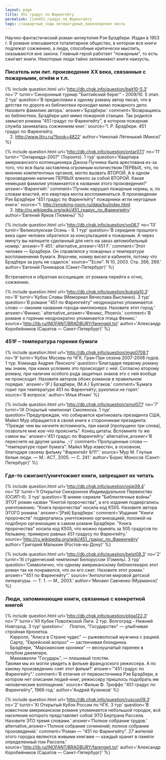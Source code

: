 ```yaml
---
layout: page
title: 451 градус по Фаренгейту
permalink: link451_градус_по_Фаренгейту
tags: стандартные_ходы литературные_произведения числа
---
```

Научно-фантастический роман-антиутопия Рэя Брэдбери. Издан в 1953 г. В романе описывается тоталитарное общество, в котором все книги подлежат сожжению, а люди, способные критически мыслить, оказываются вне закона. Главный герой работает "пожарным", то есть сжигает книги. Некоторые люди тайно запоминают книги наизусть.

### Писатель или лит. произведение XX века, связанные с пожарными, огнём и т.п. 

{% include question.html
url='http://db.chgk.info/question/balt10-5.3'
no='7'
turnir='Синхронный турнир "Балтийский берег" - 2009/10. 5 этап.  2 тур'
question='В предисловии к одному роману автор писал, что в детстве по дороге из библиотеки проходил мимо пожарного депо. Назовите фамилию автора.'
answer='Брэдбери.'
comment='Возвращаясь из библиотеки, Брэдбери шел мимо пожарной станции. Так родился замысел романа "451 градус по Фаренгейту", в котором пожарная служба занималась сожжением книг.'
source='1. Р. Брэдбери. 451 градус по Фаренгейту.<br>    2. http://www.litru.ru/?book=4822'
author='Николай Лёгенький (Минск)'
 %}

{% include question.html
url='http://db.chgk.info/question/ontar07.1'
no='11'
turnir='"Онтариада-2007" (Торонто).  1 тур'
question='Квартира американского коллекционера Джона Пучняка была арестована из-за того, что вся была заставлена огромным количеством ПЕРВЫХ, что, по мнению компетентных органов, могло вызвать ВТОРОЙ. А в одном произведении наличие ПЕРВЫХ влекло за собой ВТОРОЙ. Какая немецкая фамилия упоминается в названии этого произведения?'
answer='Фаренгейт.'
comment='Пучняк нарушил пожарные нормы, и, по словам властей, его квартира могла воспламениться. В произведении Рэя Брэдбери "451 градус по Фаренгейту" пожарники жгли неугодные книги.'
source='1. http://smoking-room.ru/data/ku/index.html<br>    2. http://ru.wikipedia.org/wiki/451_градус_по_Фаренгейту'
author='Евгений Ярков (Тюмень)'
 %}

{% include question.html
url='http://db.chgk.info/question/vo06.1'
no='13'
turnir='Великолукская Осень - 9.  1 тур'
question='В середине прошлого века один человек обратился за консультацией к пожарным. А через минуту вы напишете сделанный для него на заказ автомобильный номер.'
answer='F 451.'
alternative_answer='451 F.'
comment='Этот человек — Брэдбери. Он справлялся у пожарных о температуре воспламенения бумаги. Впрочем, номер висел в кабинете, потому что Брэдбери за руль не садился.'
source='"Если". N 10, 2003. Стр. 266, 269.'
author='Евгений Поникаров (Санкт-Петербург)'
 %}

Встречается и обратная ассоциация: от романа перейти к огню, сожжению.

{% include question.html
url='http://db.chgk.info/question/kubsla10.3'
no='8'
turnir='Кубок Славы (Мемориал Вячеслава Высланко).  3 тур'
question='В романе "451 по Фаренгейту" неоднократно упоминается слово — омоним названия города-миллионера. Назовите этот город.'
answer='Финикс.'
alternative_answer='Феникс, Phoenix.'
comment='В романе о горении неоднократно упоминается птица Феникс.'
source='http://lib.ru/INOFANT/BRADBURY/farengejt.txt'
author='Александр Коробейников (Саратов — Санкт-Петербург)'
 %}

### 451F &ndash; температура горения бумаги 

{% include question.html
url='http://db.chgk.info/question/mgp0708.1'
no='9'
turnir='Кубок Москвы по ЧГК. Гран-При сезона 2007-2008 годов.  1 тур. Команда Андрея Ленского'
question='Благодаря первому роману мы знаем, при каких условиях это происходит с ней. Согласно второму роману, при наличии особого рода защитных знаков это с ней вообще не происходит. Назовите авторов обоих романов в правильном порядке.'
answer='(Р.) Брэдбери, (М.А.) Булгаков.'
comment='Бумага горит при температуре 451 по Фаренгейту; рукописи не горят.'
source='В вопросе.'
author='Илья Иткин'
 %}

{% include question.html
url='http://db.chgk.info/question/smol07.1'
no='7'
turnir='IX Открытый чемпионат Смоленска.  1 тур'
question='Предупреждая, что собирается критиковать президента США, Майкл Мур обращается в своей книге к сторонникам президента: "Прежде чем вы начнете вспоминать, при какой [пропущено три слова], позвольте мне кое-что прояснить". Конец цитаты. Вспомните то же самое вы.'
answer='451 градус по Фаренгейту.'
alternative_answer='В пересчете на другие шкалы. ;-)'
comment='Пропущенные слова — "температуре горит бумага". Майкл Мур известен, в основном, благодаря своему фильму "Фаренгейт 9/11".'
source='Мур М. Глупые белые люди. — М.: АСТ, 2005. — С. 241.'
author='Борис Моносов (Санкт-Петербург)'
 %}

### Где-то сжигают/уничтожают книги, запрещают их читать 

{% include question.html
url='http://db.chgk.info/question/osip09.4'
no='13'
turnir='II Открытое Синхронное Индивидуальное Первенство (ОСИП-II).  3 тур'
question='В аниме-сериале "Библиотечные войны" ЭТОТ роман назван "Книгой пророчества", а его издания подвергались уничтожению. "Книга пророчества" носила код K505. Назовите автора ЭТОГО романа.'
answer='[Рэй] Брэдбери.'
comment='Издания "Книги пророчеств" подвергались уничтожению организацией, похожей на подобную организацию в самом романе Брэдбери. "Книга пророчества" носила код K505, что можно принять за 505 градусов по Кельвину, примерно равных 451 градусу по Фаренгейту.'
source='http://ru.wikipedia.org/wiki/451_градус_по_Фаренгейту'
author='Григорий Малыхин (Ростов-на-Дону)'
 %}

{% include question.html
url='http://db.chgk.info/question/belst08.3'
no='2'
turnir='III студенческий чемпионат Белоруссии (Гомель).  3 тур'
question='Символично, что одному американскому библиотекарю этот роман так не понравился, что он его сжег. Назовите этот роман.'
answer='"451 по Фаренгейту".'
source='Антология мировой детской литературы. — Т. 1. — М., 2003.'
author='Михаил Савченко (Мурманск)'
 %}

### Люди, запоминающие книги, связанные с конкретной книгой 

{% include question.html
url='http://db.chgk.info/question/pliga122.3'
no='7'
turnir='XII Кубок Поволжской Лиги. 2 тур. Волгоград - Нижний Новгород.  3 тур'
question='     Платон, "Государство" — улыбчивая стройная брюнетка.<br>     Кэрролл, "Алиса в Стране чудес" — рыжеволосый мужчина с рацией.<br>     Сартр, "Еврейский вопрос" — застенчивая блондинка.<br>     Брэдбери, "Марсианские хроники" — веснушчатый паренек в голубом джемпере.<br>     Макиавелли "Государь", — плешивый толстяк.<br>Такими мы их могли увидеть в фильме французского режиссера. А по какому произведению снят этот фильм?'
answer='"451 градус по Фаренгейту".'
comment='В отличие от первоисточника Рэя Брэдбери, в котором нет описания людей-книг, режиссеру пришлось подобрать им человеческие воплощения.'
source='Фильм Ф. Трюффо "451 градус по Фаренгейту", 1966 год.'
author='Андрей Кузенков'
 %}

{% include question.html
url='http://db.chgk.info/question/ruscup09.3'
no='2'
turnir='XI Открытый Кубок России по ЧГК.  3 тур'
question='В известном американском романе упоминается небольшой городок, всё население которого представляет собой ЭТО Бертрана Рассела. Назовите ЭТО тремя словами.'
answer='Полное собрание трудов.'
alternative_answer='Полное собрание сочинений; полное собрание произведений.'
comment='Роман — "451 по Фаренгейту". 27 жителей этого городка являются живыми книгами — каждый хранит в памяти определенный том Рассела.'
source='http://lib.ru/INOFANT/BRADBURY/farengejt.txt'
author='Александр Коробейников (Саратов — Санкт-Петербург)'
 %}

  